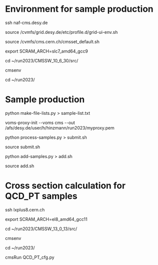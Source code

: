 # Environment for sample production

ssh naf-cms.desy.de

source /cvmfs/grid.desy.de/etc/profile.d/grid-ui-env.sh

source /cvmfs/cms.cern.ch/cmsset_default.sh

export SCRAM_ARCH=slc7_amd64_gcc9

cd ~/run2023/CMSSW_10_6_30/src/

cmsenv

cd ~/run2023/

# Sample production

python make-file-lists.py > sample-list.txt

voms-proxy-init --voms cms --out /afs/desy.de/user/h/hinzmann/run2023/myproxy.pem

python process-samples.py > submit.sh

source submit.sh

python add-samples.py > add.sh

source add.sh

# Cross section calculation for QCD_PT samples

ssh lxplus8.cern.ch

export SCRAM_ARCH=el8_amd64_gcc11

cd ~/run2023/CMSSW_13_0_13/src/

cmsenv

cd ~/run2023/

cmsRun QCD_PT_cfg.py
